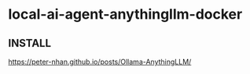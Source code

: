# local-ai-agent-anythingllm-docker
## INSTALL
https://peter-nhan.github.io/posts/Ollama-AnythingLLM/
